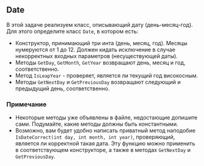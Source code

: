 ## Date

В этой задаче реализуем класс, описывающий дату (день-месяц-год). Для этого определите класс `Date`, в котором есть:

* Конструктор, принимающий три инта (день, месяц, год). Месяцы нумеруются от 1 до 12. Должен кидать исключение в случае некорректных входных параметров (несуществующей даты).
* Методы `GetDay`, `GetMonth`, `GetYear` возвращают день, месяц и год, соответственно.
* Метод `IsLeapYear` - проверяет, является ли текущий год високосным.
* Методы `GetNextDay` и `GetPreviousDay` возвращают следующий и предыдущий день, соответственно.

### Примечание
* Некоторые методы уже объявлены в файле, недостающие допишите сами. Подумайте, какие методы должны быть константными.
* Возможно, вам будет удобно написать приватный метод наподобие `IsDateCorrect(int day, int month, int year)`, проверяющий, является ли корректной такая дата. Эту функцию можно применить в соответствующем конструкторе, а также в методах `GetNextDay` и `GetPreviousDay`.

 